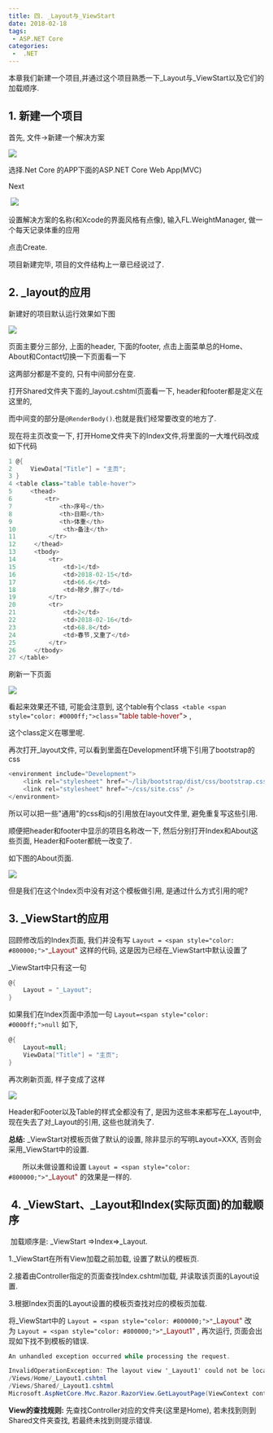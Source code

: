 ```yaml
---
title: 四. _Layout与_ViewStart
date: 2018-02-18
tags:
 - ASP.NET Core
categories:
 -  .NET
---
```


本章我们新建一个项目,并通过这个项目熟悉一下_Layout与_ViewStart以及它们的加载顺序.

## 1. 新建一个项目

首先, 文件->新建一个解决方案

![](/blogimages/ASPNETCore2_4/548134-20180217213100544-1212981877.png)

选择.Net Core 的APP下面的ASP.NET Core Web App(MVC)

Next

 ![](/blogimages/ASPNETCore2_4/548134-20180218090605733-389996591.jpg)

设置解决方案的名称(和Xcode的界面风格有点像), 输入FL.WeightManager, 做一个每天记录体重的应用

点击Create.

项目新建完毕, 项目的文件结构上一章已经说过了.

## 2. _layout的应用

新建好的项目默认运行效果如下图

![](/blogimages/ASPNETCore2_4/548134-20180218092051640-1762210003.png)

页面主要分三部分, 上面的header, 下面的footer, 点击上面菜单总的Home、About和Contact切换一下页面看一下

这两部分都是不变的, 只有中间部分在变.

打开Shared文件夹下面的_layout.cshtml页面看一下, header和footer都是定义在这里的, 

而中间变的部分是`@RenderBody()`.也就是我们经常要改变的地方了.

现在将主页改变一下, 打开Home文件夹下的Index文件,将里面的一大堆代码改成如下代码

```csharp
1 @{
2     ViewData["Title"] = "主页";
3 }
4 <table class="table table-hover">
5     <thead>
6         <tr>
7             <th>序号</th>
8             <th>日期</th>
9             <th>体重</th>
10             <th>备注</th>
11         </tr>
12     </thead>
13     <tbody>
14         <tr>
15             <td>1</td>
16             <td>2018-02-15</td>
17             <td>66.6</td>
18             <td>除夕,胖了</td>
19         </tr>
20         <tr>
21             <td>2</td>
22             <td>2018-02-16</td>
23             <td>68.8</td>
24             <td>春节,又重了</td>
25         </tr>
26     </tbody>
27 </table>
```

刷新一下页面

![](/blogimages/ASPNETCore2_4/548134-20180217224433236-1995262637.png)

看起来效果还不错, 可能会注意到, 这个table有个class  `<table <span style="color: #0000ff;">class`=<span style="color: #800000;">"</span><span style="color: #800000;">table table-hover</span><span style="color: #800000;">"</span>></span> ,

这个class定义在哪里呢.

再次打开_layout文件, 可以看到里面在Development环境下引用了bootstrap的css

```csharp
<environment include="Development">
    <link rel="stylesheet" href="~/lib/bootstrap/dist/css/bootstrap.css" />
    <link rel="stylesheet" href="~/css/site.css" />
</environment>
```

所以可以把一些"通用"的css和js的引用放在layout文件里, 避免重复写这些引用.

顺便把header和footer中显示的项目名称改一下, 然后分别打开Index和About这些页面, Header和Footer都统一改变了.

如下图的About页面.

![](/blogimages/ASPNETCore2_4/548134-20180217221525137-558510817.png)

但是我们在这个Index页中没有对这个模板做引用, 是通过什么方式引用的呢?

## 3. _ViewStart的应用

回顾修改后的Index页面, 我们并没有写 `Layout = <span style="color: #800000;">"`<span style="color: #800000;">_Layout</span><span style="color: #800000;">"</span></span> 这样的代码, 这是因为已经在_ViewStart中默认设置了

_ViewStart中只有这一句

```csharp
@{
    Layout = "_Layout";
}
```

如果我们在Index页面中添加一句 `Layout=<span style="color: #0000ff;">null`</span> 如下,

```csharp
@{
    Layout=null;
    ViewData["Title"] = "主页";
}
```

再次刷新页面, 样子变成了这样

![](/blogimages/ASPNETCore2_4/548134-20180217224206353-1532728059.png)

Header和Footer以及Table的样式全都没有了, 是因为这些本来都写在_Layout中, 现在失去了对_Layout的引用, 这些也就消失了.

**总结:** _ViewStart对模板页做了默认的设置, 除非显示的写明Layout=XXX, 否则会采用_ViewStart中的设置.

       所以未做设置和设置 `Layout = <span style="color: #800000;">"`<span style="color: #800000;">_Layout</span><span style="color: #800000;">"</span></span> 的效果是一样的.

##  4. _ViewStart、_Layout和Index(实际页面)的加载顺序

 加载顺序是: _ViewStart =>Index=>_Layout.

1._ViewStart在所有View加载之前加载, 设置了默认的模板页.

2.接着由Controller指定的页面查找Index.cshtml加载, 并读取该页面的Layout设置. 

3.根据Index页面的Layout设置的模板页查找对应的模板页加载.

将_ViewStart中的 `Layout = <span style="color: #800000;">"`<span style="color: #800000;">_Layout</span><span style="color: #800000;">"</span></span> 改为 `Layout = <span style="color: #800000;">"`<span style="color: #800000;">_Layout1</span><span style="color: #800000;">"</span></span> , 再次运行, 页面会出现如下找不到模板的错误.

```csharp
An unhandled exception occurred while processing the request.

InvalidOperationException: The layout view '_Layout1' could not be located. The following locations were searched:
/Views/Home/_Layout1.cshtml
/Views/Shared/_Layout1.cshtml
Microsoft.AspNetCore.Mvc.Razor.RazorView.GetLayoutPage(ViewContext context, string executingFilePath, string layoutPath)
```

**View的查找规则:** 先查找Controller对应的文件夹(这里是Home), 若未找到则到Shared文件夹查找, 若最终未找到则提示错误.